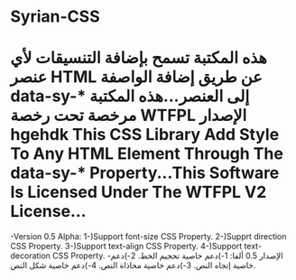 Syrian-CSS
==========
هذه المكتبة تسمح بإضافة التنسيقات لأي عنصر HTML عن طريق إضافة الواصفة data-sy-* إلى العنصر...هذه المكتبة مرخصة تحت رخصة WTFPL الإصدار hgehdk
This CSS Library Add Style To Any HTML Element Through The data-sy-* Property...This Software Is Licensed Under The WTFPL V2 License...
==========
-Version 0.5 Alpha:
1-)Support font-size CSS Property.
2-)Supprt direction CSS Property.
3-)Support text-align CSS Property.
4-)Support text-decoration CSS Property.
-الإصدار 0.5 ألفا:
1-)دعم خاصية تحجيم الخط.
2-)دعم خاصية إتجاه النص.
3-)دعم خاصية محاذاة النص.
4-)دعم خاصية شكل النص.
